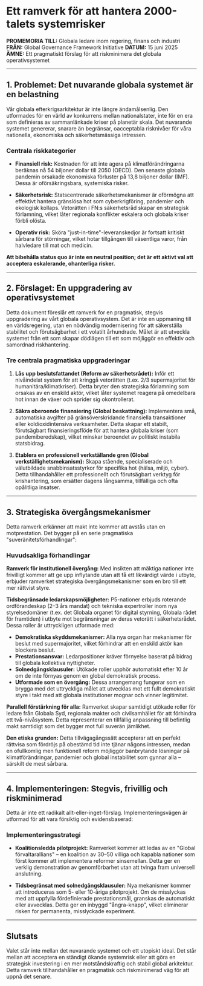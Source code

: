 # Ett ramverk för att hantera 2000-talets systemrisker

**PROMEMORIA TILL:** Globala ledare inom regering, finans och industri
**FRÅN:** Global Governance Framework Initiative
**DATUM:** 15 juni 2025
**ÄMNE:** Ett pragmatiskt förslag för att riskminimera det globala operativsystemet

---

## 1. Problemet: Det nuvarande globala systemet är en belastning

Vår globala efterkrigsarkitektur är inte längre ändamålsenlig. Den utformades för en värld av konkurrens mellan nationalstater, inte för en era som definieras av sammanlänkade kriser på planetär skala. Det nuvarande systemet genererar, snarare än begränsar, oacceptabla risknivåer för våra nationella, ekonomiska och säkerhetsmässiga intressen.

### Centrala riskkategorier

-   **Finansiell risk:** Kostnaden för att inte agera på klimatförändringarna beräknas nå 54 biljoner dollar till 2050 (OECD). Den senaste globala pandemin orsakade ekonomiska förluster på 13,8 biljoner dollar (IMF). Dessa är oförsäkringsbara, systemiska risker.

-   **Säkerhetsrisk:** Statscentrerade säkerhetsmekanismer är oförmögna att effektivt hantera gränslösa hot som cyberkrigföring, pandemier och ekologisk kollaps. Vetorätten i FN:s säkerhetsråd skapar en strategisk förlamning, vilket låter regionala konflikter eskalera och globala kriser förbli olösta.

-   **Operativ risk:** Sköra "just-in-time"-leveranskedjor är fortsatt kritiskt sårbara för störningar, vilket hotar tillgången till väsentliga varor, från halvledare till mat och medicin.

**Att bibehålla status quo är inte en neutral position; det är ett aktivt val att acceptera eskalerande, ohanterliga risker.**

---

## 2. Förslaget: En uppgradering av operativsystemet

Detta dokument föreslår ett ramverk for en pragmatisk, stegvis uppgradering av vårt globala operativsystem. Det är inte en uppmaning till en världsregering, utan en nödvändig modernisering för att säkerställa stabilitet och förutsägbarhet i ett volatilt århundrade. Målet är att utveckla systemet från ett som skapar dödlägen till ett som möjliggör en effektiv och samordnad riskhantering.

### Tre centrala pragmatiska uppgraderingar

1.  **Lås upp beslutsfattandet (Reform av säkerhetsrådet):** Inför ett nivåindelat system för att kringgå vetorätten (t.ex. 2/3 supermajoritet för humanitära/klimatkriser). Detta bryter den strategiska förlamning som orsakas av en enskild aktör, vilket låter systemet reagera på omedelbara hot innan de växer och sprider sig okontrollerat.

2.  **Säkra oberoende finansiering (Global beskattning):** Implementera små, automatiska avgifter på gränsöverskridande finansiella transaktioner eller koldioxidintensiva verksamheter. Detta skapar ett stabilt, förutsägbart finansieringsflöde för att hantera globala kriser (som pandemiberedskap), vilket minskar beroendet av politiskt instabila statsbidrag.

3.  **Etablera en professionell verkställande gren (Global verkställighetsmekanism):** Skapa stående, specialiserade och välutbildade snabbinsatsstyrkor för specifika hot (hälsa, miljö, cyber). Detta tillhandahåller ett professionellt och förutsägbart verktyg för krishantering, som ersätter dagens långsamma, tillfälliga och ofta opålitliga insatser.

---

## 3. Strategiska övergångsmekanismer

Detta ramverk erkänner att makt inte kommer att avstås utan en motprestation. Det bygger på en serie pragmatiska "suveränitetsförhandlingar":

### Huvudsakliga förhandlingar

**Ramverk för institutionell övergång:** Med insikten att mäktiga nationer inte frivilligt kommer att ge upp inflytande utan att få ett likvärdigt värde i utbyte, erbjuder ramverket strategiska övergångsmekanismer som en bro till ett mer rättvist styre.

**Tidsbegränsade ledarskapsmöjligheter:** P5-nationer erbjuds roterande ordförandeskap (2–3 års mandat) och tekniska expertroller inom nya styrelsedomäner (t.ex. det Globala organet för digital styrning, Globala rådet för framtiden) i utbyte mot begränsningar av deras vetorätt i säkerhetsrådet. Dessa roller är uttryckligen utformade med:
-   **Demokratiska skyddsmekanismer:** Alla nya organ har mekanismer för beslut med supermajoritet, vilket förhindrar att en enskild aktör kan blockera beslut.
-   **Prestationsansvar:** Ledarpositioner kräver förnyelse baserat på bidrag till globala kollektiva nyttigheter.
-   **Solnedgångsklausuler:** Utökade roller upphör automatiskt efter 10 år om de inte förnyas genom en global demokratisk process.
-   **Utformade som en övergång:** Dessa arrangemang fungerar som en brygga med det uttryckliga målet att utvecklas mot ett fullt demokratiskt styre i takt med att globala institutioner mognar och vinner legitimitet.

**Parallell förstärkning för alla:** Ramverket skapar samtidigt utökade roller för ledare från Globala Syd, regionala makter och civilsamhället för att förhindra ett två-nivåsystem. Detta representerar en tillfällig anpassning till befintlig makt samtidigt som det bygger mot full suverän jämlikhet.

**Den etiska grunden:** Detta tillvägagångssätt accepterar att en perfekt rättvisa som fördröjs på obestämd tid inte tjänar någons intressen, medan en ofullkomlig men funktionell reform möjliggör banbrytande lösningar på klimatförändringar, pandemier och global instabilitet som gynnar alla – särskilt de mest sårbara.

---

## 4. Implementeringen: Stegvis, frivillig och riskminimerad

Detta är inte ett radikalt allt-eller-inget-förslag. Implementeringsvägen är utformad för att vara försiktig och evidensbaserad:

### Implementeringsstrategi

-   **Koalitionsledda pilotprojekt:** Ramverket kommer att ledas av en "Global förvaltarallians" – en koalition av 30–50 villiga och kapabla nationer som först kommer att implementera reformer sinsemellan. Detta ger en verklig demonstration av genomförbarhet utan att tvinga fram universell anslutning.

-   **Tidsbegränsat med solnedgångsklausuler:** Nya mekanismer kommer att introduceras som 5- eller 10-åriga pilotprojekt. Om de misslyckas med att uppfylla fördefinierade prestationsmål, granskas de automatiskt eller avvecklas. Detta ger en inbyggd "ångra-knapp", vilket eliminerar risken for permanenta, misslyckade experiment.

---

## Slutsats

Valet står inte mellan det nuvarande systemet och ett utopiskt ideal. Det står mellan att acceptera en ständigt ökande systemrisk eller att göra en strategisk investering i en mer motståndskraftig och stabil global arkitektur. Detta ramverk tillhandahåller en pragmatisk och riskminimerad väg för att uppnå det senare.
